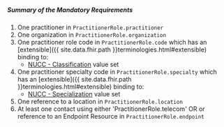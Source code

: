 ##### Summary of the Mandatory Requirements

1.  One practitioner in `PractitionerRole.practitioner`
1.  One organization in `PractitionerRole.organization`
1.  One practitioner role code in `PractitionerRole.code` which has an [extensible]({{ site.data.fhir.path }}terminologies.html#extensible) binding to:
    -    [NUCC - Classification](http://www.fhir.org/guides/argonaut/pd/release1/ValueSet-provider-role.html) value set 
1.  One practitioner specialty code in `PractitionerRole.specialty` which has an [extensible]({{ site.data.fhir.path }}terminologies.html#extensible) binding to:
    -    [NUCC - Specialization](http://www.fhir.org/guides/argonaut/pd/release1/ValueSet-provider-specialty.html) value set 
1.  One reference to a location in `PractitionerRole.location`
1.  At least one contact using either 'PractitionerRole.telecom' OR or reference to an Endpoint Resource in  `PractitionerRole.endpoint`
